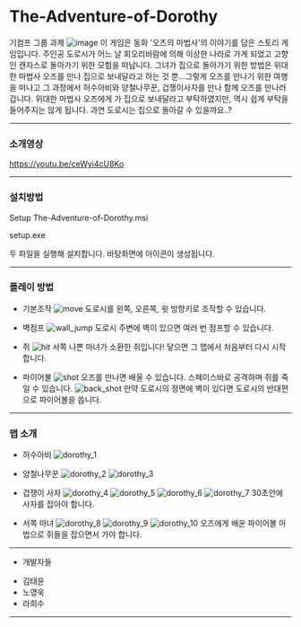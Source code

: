 # The-Adventure-of-Dorothy

기컴프 그룹 과제
![image](https://user-images.githubusercontent.com/80982532/120929218-298fba00-c723-11eb-8cae-0576ed06fc31.png)
 이 게임은 동화 '오즈의 마법사'의 이야기를 담은 스토리 게임입니다. 주인공 도로시가 어느 날 회오리바람에 의해 이상한 나라로 가게 되었고 고향인 캔자스로 돌아가기 위한 모험을 떠납니다. 그녀가 집으로 돌아가기 위한 방법은 위대한 마법사 오즈를 만나 집으로 보내달라고 하는 것 뿐...그렇게 오즈를 만나기 위한 여행을 떠나고 그 과정에서 허수아비와 양철나무꾼, 겁쟁이사자를 만나 함께 오즈를 만나러 갑니다. 위대한 마법사 오즈에게 가 집으로 보내달라고 부탁하였지만, 역시 쉽게 부탁을 들어주지는 않게 됩니다. 과연 도로시는 집으로 돌아갈 수 있을까요..?

---

### 소개영상

https://youtu.be/ceWyi4cU8Ko

---

### 설치방법

Setup The-Adventure-of-Dorothy.msi

setup.exe

두 파일을 실행해 설치합니다.
바탕화면에 아이콘이 생성됩니다.

---

### 플레이 방법
* 기본조작
![move](https://user-images.githubusercontent.com/48724872/120942931-e7886780-c766-11eb-9523-de84950e06d2.gif)
 도로시를 왼쪽, 오른쪽, 윗 방향키로 조작할 수 있습니다.

* 벽점프
![wall_jump](https://user-images.githubusercontent.com/48724872/120942943-ece5b200-c766-11eb-9012-8491218c82e3.gif) 도로시 주변에 벽이 있으면 여러 번 점프할 수 있습니다.

* 쥐
![hit](https://user-images.githubusercontent.com/48724872/120942945-ef480c00-c766-11eb-8e48-60aa2a50c9fd.gif)
 서쪽 나쁜 마녀가 소환한 쥐입니다! 닿으면 그 맵에서 처음부터 다시 시작합니다.

* 파이어볼
![shot](https://user-images.githubusercontent.com/48724872/120942949-f242fc80-c766-11eb-904e-bb0b1b0d2d8f.gif)
 오즈를 만나면 배울 수 있습니다. 스페이스바로 공격하며 쥐를 죽일 수 있습니다.
![back_shot](https://user-images.githubusercontent.com/48724872/120942952-f40cc000-c766-11eb-9ee0-d7cb6f5cfb5b.gif)
 만약 도로시의 정면에 벽이 있다면 도로시의 반대편으로 파이어볼을 쏩니다.
 
 ---

### 맵 소개
 
* 허수아비
 ![dorothy_1](https://user-images.githubusercontent.com/48724872/120942915-db040f00-c766-11eb-8962-3198a89ab0f0.PNG)
 

* 양철나무꾼
![dorothy_2](https://user-images.githubusercontent.com/48724872/120942917-dc353c00-c766-11eb-9062-efcbcc1f383f.PNG)
![dorothy_3](https://user-images.githubusercontent.com/48724872/120942919-ddfeff80-c766-11eb-8d77-03f69431096c.PNG)

* 겁쟁이 사자
![dorothy_4](https://user-images.githubusercontent.com/48724872/120942920-df302c80-c766-11eb-98a7-8c0e3b902738.PNG)
![dorothy_5](https://user-images.githubusercontent.com/48724872/120942921-e0615980-c766-11eb-9da7-15354c8a5f3a.PNG)
![dorothy_6](https://user-images.githubusercontent.com/48724872/120942923-e1928680-c766-11eb-83d7-ed1e78ec8b93.PNG)
![dorothy_7](https://user-images.githubusercontent.com/48724872/120942924-e22b1d00-c766-11eb-9f9e-ec44405d9fbd.PNG)
 30초안에 사자를 잡아야 합니다.
 
* 서쪽 마녀
 ![dorothy_8](https://user-images.githubusercontent.com/48724872/120942926-e35c4a00-c766-11eb-9819-b9309155f847.PNG)
![dorothy_9](https://user-images.githubusercontent.com/48724872/120942927-e48d7700-c766-11eb-8731-447890e0aed8.PNG)
![dorothy_10](https://user-images.githubusercontent.com/48724872/120942930-e5bea400-c766-11eb-8e9d-2d0354295f45.PNG)
 오즈에게 배운 파이어볼 마법으로 쥐들을 잡으면서 가야 합니다.

---
 
* 개발자들
- 김태윤
- 노영욱
- 라희수

---
